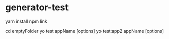 # generator-test

yarn install
npm link

cd emptyFolder
yo test appName [options]
yo test:app2 appName [options]